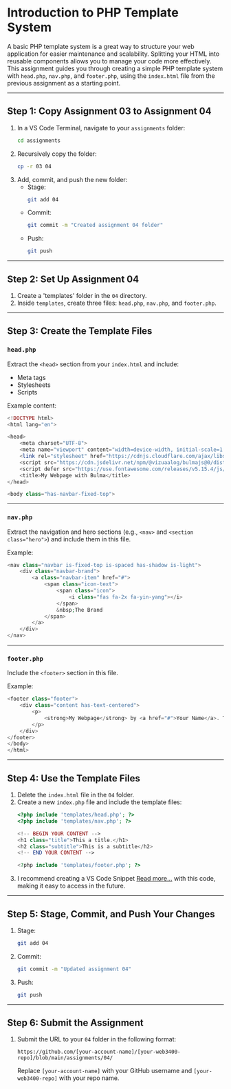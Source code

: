 # Introduction to PHP Template System

A basic PHP template system is a great way to structure your web application for easier maintenance and scalability. Splitting your HTML into reusable components allows you to manage your code more effectively. This assignment guides you through creating a simple PHP template system with `head.php`, `nav.php`, and `footer.php`, using the `index.html` file from the previous assignment as a starting point.

---

## Step 1: Copy Assignment 03 to Assignment 04
1. In a VS Code Terminal, navigate to your `assignments` folder:
   ```bash
   cd assignments
   ```
2. Recursively copy the folder:
   ```bash
   cp -r 03 04
   ```
3. Add, commit, and push the new folder:
   - Stage: 
     ```bash
     git add 04
     ```
   - Commit:
     ```bash
     git commit -m "Created assignment 04 folder"
     ```
   - Push:
     ```bash
     git push
     ```

---

## Step 2: Set Up Assignment 04
1. Create a 'templates' folder in the `04` directory.
2. Inside `templates`, create three files: `head.php`, `nav.php`, and `footer.php`.

---

## Step 3: Create the Template Files

### `head.php`
Extract the `<head>` section from your `index.html` and include:
- Meta tags
- Stylesheets
- Scripts

Example content:
```php
<!DOCTYPE html>
<html lang="en">

<head>
    <meta charset="UTF-8">
    <meta name="viewport" content="width=device-width, initial-scale=1.0">
    <link rel="stylesheet" href="https://cdnjs.cloudflare.com/ajax/libs/bulma/0.9.4/css/bulma.min.css">
    <script src="https://cdn.jsdelivr.net/npm/@vizuaalog/bulmajs@0/dist/bulma.min.js"></script>
    <script defer src="https://use.fontawesome.com/releases/v5.15.4/js/all.js"></script>
    <title>My Webpage with Bulma</title>
</head>

<body class="has-navbar-fixed-top">
```

---

### `nav.php`
Extract the navigation and hero sections (e.g., `<nav>` and `<section class="hero">`) and include them in this file.

Example:
```php
<nav class="navbar is-fixed-top is-spaced has-shadow is-light">
    <div class="navbar-brand">
        <a class="navbar-item" href="#">
            <span class="icon-text">
                <span class="icon">
                    <i class="fas fa-2x fa-yin-yang"></i>
                </span>
                &nbsp;The Brand
            </span>
        </a>
    </div>
</nav>
```

---

### `footer.php`
Include the `<footer>` section in this file.

Example:
```php
<footer class="footer">
    <div class="content has-text-centered">
        <p>
            <strong>My Webpage</strong> by <a href="#">Your Name</a>. The source code is licensed under MIT.
        </p>
    </div>
</footer>
</body>
</html>
```

---

## Step 4: Use the Template Files
1. Delete the `index.html` file in the `04` folder.
2. Create a new `index.php` file and include the template files:
   ```php
   <?php include 'templates/head.php'; ?>
   <?php include 'templates/nav.php'; ?>

   <!-- BEGIN YOUR CONTENT -->
   <h1 class="title">This a title.</h1>
   <h2 class="subtitle">This is a subtitle</h2>
   <!-- END YOUR CONTENT -->

   <?php include 'templates/footer.php'; ?>
   ```
3. I recommend creating a VS Code Snippet [Read more...](https://code.visualstudio.com/docs/editor/userdefinedsnippets#_create-your-own-snippets) with this code, making it easy to access in the future. 

---

## Step 5: Stage, Commit, and Push Your Changes
1. Stage:
   ```bash
   git add 04
   ```
2. Commit:
   ```bash
   git commit -m "Updated assignment 04"
   ```
3. Push:
   ```bash
   git push
   ```

---

## Step 6: Submit the Assignment
1. Submit the URL to your `04` folder in the following format:
   ```
   https://github.com/[your-account-name]/[your-web3400-repo]/blob/main/assignments/04/
   ```
   Replace `[your-account-name]` with your GitHub username and `[your-web3400-repo]` with your repo name.
